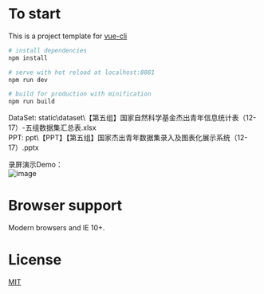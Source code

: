 # To start

This is a project template for [vue-cli](https://github.com/vuejs/vue-cli)

``` bash
# install dependencies
npm install

# serve with hot reload at localhost:8081
npm run dev

# build for production with minification
npm run build

```
DataSet: static\dataset\【第五组】国家自然科学基金杰出青年信息统计表（12-17）-五组数据集汇总表.xlsx  
PPT: ppt\【PPT】【第五组】国家杰出青年数据集录入及图表化展示系统（12-17）.pptx  

录屏演示Demo：  
![image](https://github.com/yard214/DataAnalysisChart/raw/master/static/img/录屏Demo.gif)

# Browser support

Modern browsers and IE 10+.

# License
[MIT](http://opensource.org/licenses/MIT)
